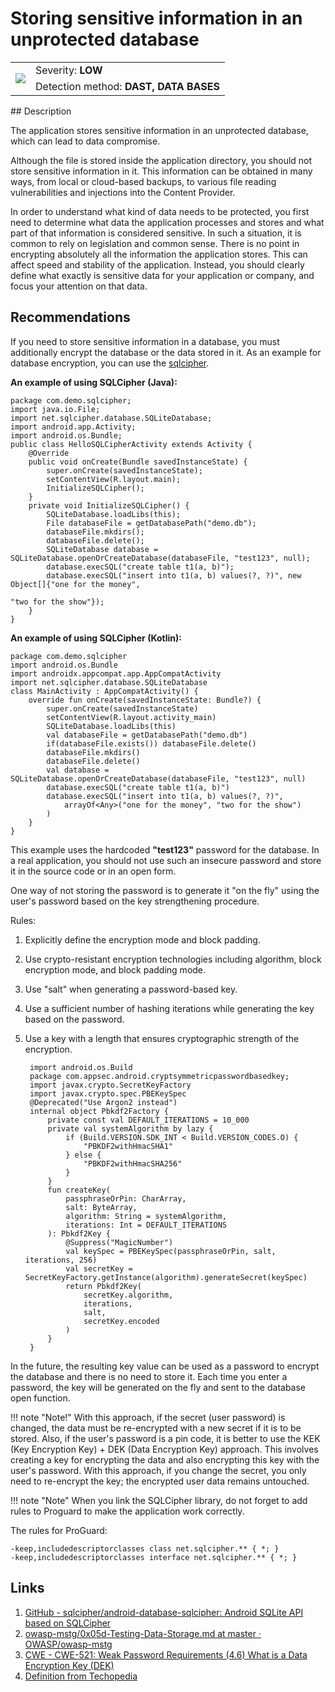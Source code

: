 # Storing sensitive information in an unprotected database

<table class='noborder'>
    <colgroup>
      <col/>
      <col/>
    </colgroup>
    <tbody>
      <tr>
        <td rowspan="2"><img src="../../../img/defekt_nizkij.png"/></td>
        <td>Severity:<strong> LOW</strong></td>
      </tr>
      <tr>
        <td>Detection method:<strong> DAST, DATA BASES</strong></td>
      </tr>
    </tbody>
</table>
## Description

The application stores sensitive information in an unprotected database, which can lead to data compromise.

Although the file is stored inside the application directory, you should not store sensitive information in it. This information can be obtained in many ways, from local or cloud-based backups, to various file reading vulnerabilities and injections into the Content Provider.

In order to understand what kind of data needs to be protected, you first need to determine what data the application processes and stores and what part of that information is considered sensitive. In such a situation, it is common to rely on legislation and common sense. There is no point in encrypting absolutely all the information the application stores. This can affect speed and stability of the application. Instead, you should clearly define what exactly is sensitive data for your application or company, and focus your attention on that data.

## Recommendations

If you need to store sensitive information in a database, you must additionally encrypt the database or the data stored in it. As an example for database encryption, you can use the [sqlcipher](https://github.com/sqlcipher/sqlcipher).

**An example of using SQLCipher (Java):**

    package com.demo.sqlcipher;
    import java.io.File;
    import net.sqlcipher.database.SQLiteDatabase;
    import android.app.Activity;
    import android.os.Bundle;
    public class HelloSQLCipherActivity extends Activity {
        @Override
        public void onCreate(Bundle savedInstanceState) {
            super.onCreate(savedInstanceState);
            setContentView(R.layout.main);
            InitializeSQLCipher();
        }
        private void InitializeSQLCipher() {
            SQLiteDatabase.loadLibs(this);
            File databaseFile = getDatabasePath("demo.db");
            databaseFile.mkdirs();
            databaseFile.delete();
            SQLiteDatabase database = SQLiteDatabase.openOrCreateDatabase(databaseFile, "test123", null);
            database.execSQL("create table t1(a, b)");
            database.execSQL("insert into t1(a, b) values(?, ?)", new Object[]{"one for the money",
                                                                            "two for the show"});
        }
    }

**An example of using SQLCipher (Kotlin):**

    package com.demo.sqlcipher
    import android.os.Bundle
    import androidx.appcompat.app.AppCompatActivity
    import net.sqlcipher.database.SQLiteDatabase
    class MainActivity : AppCompatActivity() {
        override fun onCreate(savedInstanceState: Bundle?) {
            super.onCreate(savedInstanceState)
            setContentView(R.layout.activity_main)
            SQLiteDatabase.loadLibs(this)
            val databaseFile = getDatabasePath("demo.db")
            if(databaseFile.exists()) databaseFile.delete()
            databaseFile.mkdirs()
            databaseFile.delete()
            val database = SQLiteDatabase.openOrCreateDatabase(databaseFile, "test123", null)
            database.execSQL("create table t1(a, b)")
            database.execSQL("insert into t1(a, b) values(?, ?)",
                arrayOf<Any>("one for the money", "two for the show")
            )
        }
    }

This example uses the hardcoded **"test123"** password for the database. In a real application, you should not use such an insecure password and store it in the source code or in an open form.

One way of not storing the password is to generate it "on the fly" using the user's password based on the key strengthening procedure.

Rules:

1. Explicitly define the encryption mode and block padding.

2. Use crypto-resistant encryption technologies including algorithm, block encryption mode, and block padding mode.

3. Use "salt" when generating a password-based key.

4. Use a sufficient number of hashing iterations while generating the key based on the password.

5. Use a key with a length that ensures cryptographic strength of the encryption.
   
        import android.os.Build
        package com.appsec.android.cryptsymmetricpasswordbasedkey;
        import javax.crypto.SecretKeyFactory
        import javax.crypto.spec.PBEKeySpec
        @Deprecated("Use Argon2 instead")
        internal object Pbkdf2Factory {
            private const val DEFAULT_ITERATIONS = 10_000
            private val systemAlgorithm by lazy {
                if (Build.VERSION.SDK_INT < Build.VERSION_CODES.O) {
                    "PBKDF2withHmacSHA1"
                } else {
                    "PBKDF2withHmacSHA256"
                }
            }
            fun createKey(
                passphraseOrPin: CharArray,
                salt: ByteArray,
                algorithm: String = systemAlgorithm,
                iterations: Int = DEFAULT_ITERATIONS
            ): Pbkdf2Key {
                @Suppress("MagicNumber")
                val keySpec = PBEKeySpec(passphraseOrPin, salt, iterations, 256)
                val secretKey = SecretKeyFactory.getInstance(algorithm).generateSecret(keySpec)
                return Pbkdf2Key(
                    secretKey.algorithm,
                    iterations,
                    salt,
                    secretKey.encoded
                )
            }
        }

In the future, the resulting key value can be used as a password to encrypt the database and there is no need to store it. Each time you enter a password, the key will be generated on the fly and sent to the database open function.

!!! note "Note!" With this approach, if the secret (user password) is changed, the data must be re-encrypted with a new secret if it is to be stored. Also, if the user's password is a pin code, it is better to use the KEK (Key Encryption Key) + DEK (Data Encryption Key) approach. This involves creating a key for encrypting the data and also encrypting this key with the user's password. With this approach, if you change the secret, you only need to re-encrypt the key; the encrypted user data remains untouched.

!!! note "Note" When you link the SQLCipher library, do not forget to add rules to Proguard to make the application work correctly.

The rules for ProGuard:

    -keep,includedescriptorclasses class net.sqlcipher.** { *; }
    -keep,includedescriptorclasses interface net.sqlcipher.** { *; }

## Links

1. [GitHub - sqlcipher/android-database-sqlcipher:](https://github.com/sqlcipher/android-database-sqlcipher)[ ](https://github.com/sqlcipher/android-database-sqlcipher)[Android SQLite API based on SQLCipher](https://github.com/sqlcipher/android-database-sqlcipher)
2. [owasp-mstg/0x05d-Testing-Data-Storage.md at master · OWASP/owasp-mstg](https://github.com/OWASP/owasp-mstg/blob/master/Document/0x05d-Testing-Data-Storage.md#sqlite-databases-encrypted)
3. [CWE - CWE-521:](https://cwe.mitre.org/data/definitions/521.html)[ ](https://cwe.mitre.org/data/definitions/521.html)[Weak Password Requirements (4.6) What is a Data Encryption Key (DEK)](https://cwe.mitre.org/data/definitions/521.html)
4. [Definition from Techopedia](https://www.techopedia.com/definition/5660/data-encryption-key-dek)